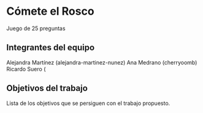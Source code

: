 # Cómete el Rosco

Juego de 25 preguntas

## Integrantes del equipo

Alejandra Martínez (alejandra-martinez-nunez)
Ana Medrano (cherryoomb)
Ricardo Suero (

## Objetivos del trabajo

Lista de los objetivos que se persiguen con el trabajo propuesto.
